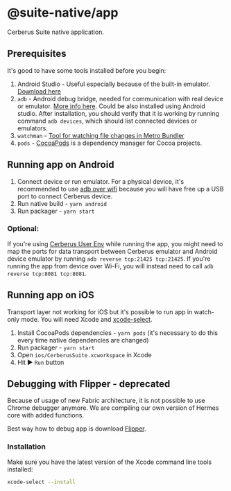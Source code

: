 # @suite-native/app

Cerberus Suite native application.

## Prerequisites

It's good to have some tools installed before you begin:

1. Android Studio - Useful especially because of the built-in emulator. [Download here](https://developer.android.com/studio)
1. `adb` - Android debug bridge, needed for communication with real device or emulator. [More info here](https://developer.android.com/studio/command-line/adb). Could be also installed using Android studio. After installation, you should verify that it is working by running command `adb devices`, which should list connected devices or emulators.
1. `watchman` - [Tool for watching file changes in Metro Bundler](https://facebook.github.io/watchman/docs/install.html)
1. `pods` - [CocoaPods](https://cocoapods.org/) is a dependency manager for Cocoa projects.

## Running app on Android

1. Connect device or run emulator. For a physical device, it's recommended to use [adb over wifi](https://developer.android.com/studio/command-line/adb#connect-to-a-device-over-wi-fi-android-11+) because you will have free up a USB port to connect Cerberus device.
1. Run native build - `yarn android`
1. Run packager - `yarn start`

### Optional:

If you're using [Cerberus User Env](https://github.com/Cerberus-Wallet/cerberus-user-env) while running the app, you might need to map the ports for data transport between Cerberus emulator and Android device emulator by running `adb reverse tcp:21425 tcp:21425`. If you're running the app from device over Wi-Fi, you will instead need to call `adb reverse tcp:8081 tcp:8081`.

## Running app on iOS

Transport layer not working for iOS but it's possible to run app in watch-only mode. You will need Xcode and [xcode-select](https://www.freecodecamp.org/news/install-xcode-command-line-tools/).

1. Install CocoaPods dependencies - `yarn pods` (it's necessary to do this every time native dependencies are changed)
2. Run packager - `yarn start`
3. Open `ios/CerberusSuite.xcworkspace` in Xcode
4. Hit ▶️ `Run` button

## Debugging with Flipper - deprecated

Because of usage of new Fabric architecture, it is not possible to use Chrome debugger anymore. We are compiling our own version of Hermes core with added functions.

Best way how to debug app is download [Flipper](https://fbflipper.com).

### Installation

Make sure you have the latest version of the Xcode command line tools installed:

```sh
xcode-select --install
```

